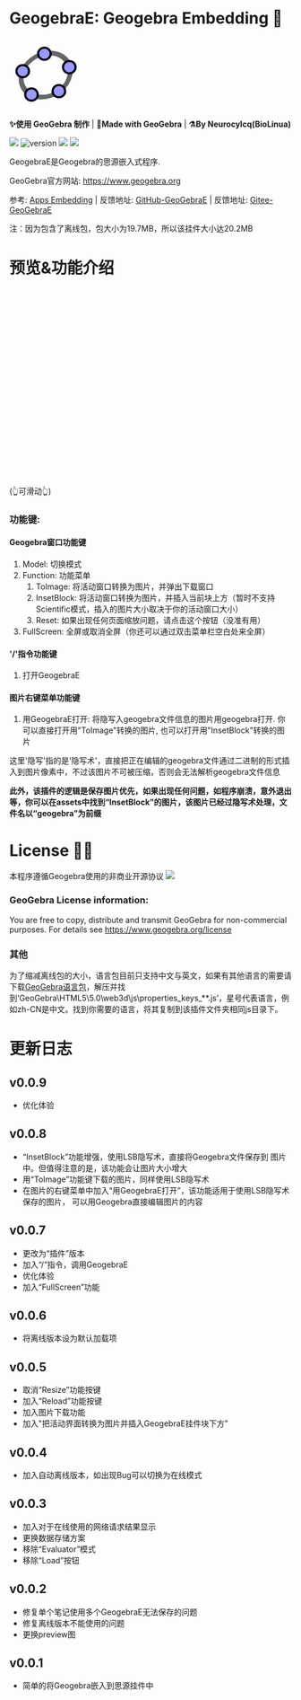 # GeogebraE: Geogebra Embedding 🎏

<svg style="weight: 128px; height: 128px" xmlns="http://www.w3.org/2000/svg" viewBox="0 0 512 512"><g stroke-linecap="round" stroke-linejoin="round"><path fill="none" stroke="#666" stroke-width="33.34" d="M432.345 250.876c0 87.31-75.98 158.088-169.705 158.088-93.726 0-169.706-70.778-169.706-158.088 0-87.31 75.98-158.09 169.706-158.09 93.725 0 169.705 70.78 169.705 158.09z" transform="matrix(1.0156 .01389 -.20152 .9924 42.924 8.75)"></path><path fill="#99f" stroke="#000" stroke-width="15.55" d="M644.286 145.571c0 26.431-20.787 47.858-46.429 47.858-25.642 0-46.428-21.427-46.428-47.858 0-26.43 20.786-47.857 46.428-47.857 25.642 0 46.429 21.427 46.429 47.857z" transform="matrix(.96842 0 0 .91438 -225.59 242.796)"></path><path fill="#99f" stroke="#000" stroke-width="15.55" d="M644.286 145.571c0 26.431-20.787 47.858-46.429 47.858-25.642 0-46.428-21.427-46.428-47.858 0-26.43 20.786-47.857 46.428-47.857 25.642 0 46.429 21.427 46.429 47.857z" transform="matrix(.96842 0 0 .91438 -151.12 72.004)"></path><path fill="#99f" stroke="#000" stroke-width="15.55" d="M644.286 145.571c0 26.431-20.787 47.858-46.429 47.858-25.642 0-46.428-21.427-46.428-47.858 0-26.43 20.786-47.857 46.428-47.857 25.642 0 46.429 21.427 46.429 47.857z" transform="matrix(.96842 0 0 .91438 -421.29 266.574)"></path><path fill="#99f" stroke="#000" stroke-width="15.55" d="M644.286 145.571c0 26.431-20.787 47.858-46.429 47.858-25.642 0-46.428-21.427-46.428-47.858 0-26.43 20.786-47.857 46.428-47.857 25.642 0 46.429 21.427 46.429 47.857z" transform="matrix(.96842 0 0 .91438 -483.632 100.362)"></path><path fill="#99f" stroke="#000" stroke-width="15.55" d="M644.286 145.571c0 26.431-20.787 47.858-46.429 47.858-25.642 0-46.428-21.427-46.428-47.858 0-26.43 20.786-47.857 46.428-47.857 25.642 0 46.429 21.427 46.429 47.857z" transform="matrix(.96842 0 0 .91438 -329.052 -23.649)"></path></g></svg>

**✨使用 GeoGebra 制作** | **🎉Made with GeoGebra** | **⚗️By Neurocylcq(BioLinua)**

![](https://img.shields.io/badge/By-Geogebra-gree)
![version](https://img.shields.io/github/v/release/LinuaBio/GeogebraE.svg?style=flat-square)
![](https://img.shields.io/badge/license-GPL-blue.svg?style=popout-square)
[![](https://img.shields.io/badge/Gitee-red)](https://gitee.com/biolinua/GeogebraE)

GeogebraE是Geogebra的思源嵌入式程序. 

GeoGebra官方网站: https://www.geogebra.org

参考: [Apps Embedding](https://wiki.geogebra.org/en/Reference:GeoGebra_Apps_Embedding)
| 反馈地址: [GitHub-GeoGebraE](https://github.com/LinuaBio/GeogebraE/issues)
| 反馈地址: [Gitee-GeoGebraE](https://gitee.com/biolinua/GeogebraE/issues)

注：因为包含了离线包，包大小为19.7MB，所以该挂件大小达20.2MB

# 预览&功能介绍

<style>
#GeogebraE_imgBody{
    flex-direction: row;
    display: flex !important;
    height: 350px;
    width: 100%;
    overflow-y: hidden;
    overflow-x: auto;
}
.GeogebraE_imgItem{
    width: 575px;
    height: 100%;
    flex: none;
}
</style>
<div id="GeogebraE_imgBody">
    <div class="GeogebraE_imgItem" style="background: url('https://gitee.com/biolinua/image-bed/raw/main/GeogebraE/1.gif');background-size: cover"></div>
    <div class="GeogebraE_imgItem" style="background: url('https://gitee.com/biolinua/image-bed/raw/main/GeogebraE/1.png');background-size: cover"></div>
    <div class="GeogebraE_imgItem" style="background: url('https://gitee.com/biolinua/image-bed/raw/main/GeogebraE/2.png');background-size: cover"></div>
    <div class="GeogebraE_imgItem" style="background: url('https://gitee.com/biolinua/image-bed/raw/main/GeogebraE/3.png');background-size: cover"></div>
    <div class="GeogebraE_imgItem" style="background: url('https://gitee.com/biolinua/image-bed/raw/main/GeogebraE/4.png');background-size: cover"></div>
    <div class="GeogebraE_imgItem" style="background: url('https://gitee.com/biolinua/image-bed/raw/main/GeogebraE/5.png');background-size: cover"></div>
</div>
(👆可滑动👆)

### 功能键:
#### Geogebra窗口功能键
1. Model: 切换模式
2. Function: 功能菜单
   1. ToImage: 将活动窗口转换为图片，并弹出下载窗口
   2. InsetBlock: 将活动窗口转换为图片，并插入当前块上方（暂时不支持Scientific模式，插入的图片大小取决于你的活动窗口大小）
   3. Reset: 如果出现任何页面缩放问题，请点击这个按钮（没准有用）
3. FullScreen: 全屏或取消全屏（你还可以通过双击菜单栏空白处来全屏）

#### '/'指令功能键
1. 打开GeogebraE

#### 图片右键菜单功能键
1. 用GeogebraE打开: 将隐写入geogebra文件信息的图片用geogebra打开. 你可以直接打开用"ToImage"转换的图片, 也可以打开用"InsetBlock"转换的图片

这里'隐写'指的是'隐写术'，直接把正在编辑的geogebra文件通过二进制的形式插入到图片像素中，不过该图片不可被压缩，否则会无法解析geogebra文件信息

**此外，该插件的逻辑是保存图片优先，如果出现任何问题，如程序崩溃，意外退出等，你可以在assets中找到“InsetBlock”的图片，该图片已经过隐写术处理，文件名以“geogebra”为前缀**

# License 😶‍🌫️

本程序遵循Geogebra使用的非商业开源协议 [![](https://img.shields.io/badge/By-GPT-blue)](https://www.gnu.org/licenses/gpl-3.0.html)


### GeoGebra License information:

You are free to copy, distribute and transmit GeoGebra for non-commercial purposes. For details see https://www.geogebra.org/license

### 其他

为了缩减离线包的大小，语言包目前只支持中文与英文，如果有其他语言的需要请下载[GeoGebra语言包](https://download.geogebra.org/package/geogebra-math-apps-bundle)，解压并找到‘GeoGebra\HTML5\5.0\web3d\js\properties_keys_**.js’，星号代表语言，例如zh-CN是中文。找到你需要的语言，将其复制到该插件文件夹相同js目录下。

# 更新日志

## v0.0.9
- 优化体验

## v0.0.8
- “InsetBlock”功能增强，使用LSB隐写术，直接将Geogebra文件保存到
   图片中。但值得注意的是，该功能会让图片大小增大
- 用“ToImage”功能键下载的图片，同样使用LSB隐写术
- 在图片的右键菜单中加入“用GeogebraE打开”，该功能适用于使用LSB隐写术保存的图片，
可以用Geogebra直接编辑图片的内容

## v0.0.7
- 更改为“插件”版本
- 加入“/”指令，调用GeogebraE
- 优化体验
- 加入“FullScreen”功能

## v0.0.6
- 将离线版本设为默认加载项

## v0.0.5
- 取消“Resize”功能按键
- 加入“Reload”功能按键
- 加入图片下载功能
- 加入"把活动界面转换为图片并插入GeogebraE挂件块下方"

## v0.0.4
- 加入自动离线版本，如出现Bug可以切换为在线模式

## v0.0.3
- 加入对于在线使用的网络请求结果显示
- 更换数据存储方案
- 移除“Evaluator”模式
- 移除“Load”按钮

## v0.0.2
- 修复单个笔记使用多个GeogebraE无法保存的问题
- 修复离线版本不能使用的问题
- 更换preview图

## v0.0.1
- 简单的将Geogebra嵌入到思源挂件中